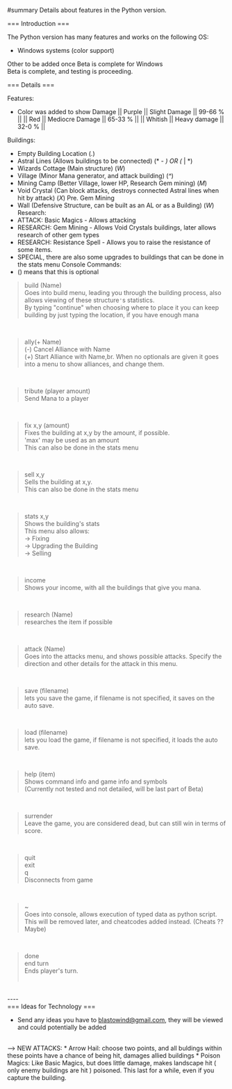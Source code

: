 #summary Details about features in the Python version.

=== Introduction ===

The Python version has many features and works on the following OS:
  * Windows systems (color support)

Other to be added once Beta is complete for Windows<br>
Beta is complete, and testing is proceeding.

=== Details ===

Features:
  * Color was added to show Damage
|| Purple  || Slight Damage   || 99-66 % ||
|| Red     || Mediocre Damage || 65-33 % ||
|| Whitish || Heavy damage    || 32-0  % ||

Buildings:
  * Empty Building Location (*.*)
  * Astral Lines (Allows buildings to be connected) (* - *) OR (* | *)
  * Wizards Cottage (Main structure) (*W*)
  * Village (Minor Mana generator, and attack building) (*^*)
  * Mining Camp (Better Village, lower HP, Research Gem mining) (*M*)
  * Void Crystal (Can block attacks, destroys connected Astral lines when hit by attack) (*X*) Pre. Gem Mining
  * Wall (Defensive Structure, can be built as an AL or as a Building) (*W*)<br>
Research:
  * ATTACK: Basic Magics - Allows attacking
  * RESEARCH: Gem Mining - Allows Void Crystals buildings, later allows research of other gem types<br>
  * RESEARCH: Resistance Spell - Allows you to raise the resistance of some items.
  * SPECIAL, there are also some upgrades to buildings that can be done in the stats menu
Console Commands:
  * () means that this is optional

> build (Name)<br>
Goes into build menu, leading you through the building process, also allows viewing of these structure`'`s statistics.<br>
By typing "continue" when choosing where to place it you can keep building by just typing the location, if you have enough mana
<br>

> ally(+ Name)<br>
(*-*) Cancel Alliance with Name<br>
(*+*) Start Alliance with Name,br.
When no optionals are given it goes into a menu to show alliances, and change them.
<br>

> tribute (player amount)<br>
Send Mana to a player
<br>

> fix x,y (amount)<br>
Fixes the building at x,y by the amount, if possible.<br>
'max' may be used as an amount<br>
This can also be done in the stats menu
<br>

> sell x,y<br>
Sells the building at x,y.<br>
This can also be done in the stats menu
<br>

> stats x,y<br>
Shows the building's stats<br>
This menu also allows:<br>
-> Fixing<br>
-> Upgrading the Building<br>
-> Selling
<br>

> income<br>
Shows your income, with all the buildings that give you mana.
<br>

> research (Name)<br>
researches the item if possible
<br>

> attack (Name)<br>
Goes into the attacks menu, and shows possible attacks. Specify the direction and other details for the attack in this menu.
<br>

> save (filename)<br>
lets you save the game, if filename is not specified, it saves on the auto save.
<br>

> load (filename)<br>
lets you load the game, if filename is not specified, it loads the auto save.
<br>

> help (item)<br>
Shows command info and game info and symbols<br>
(Currently not tested and not detailed, will be last part of Beta)
<br>

> surrender<br>
Leave the game, you are considered dead, but can still win in terms of score.
<br>

> quit<br>
> exit<br>
> q<br>
Disconnects from game
<br>

> ~<br>
Goes into console, allows execution of typed data as python script. <br>
This will be removed later, and cheatcodes added instead. (Cheats ?? Maybe)
<br>

> done<br>
> end turn<br>
Ends player's turn.<br><br>
<br>
----
<br>
=== Ideas for Technology ===

  * Send any ideas you have to blastowind@gmail.com, they will be viewed and could potentially be added
<br>
--> NEW ATTACKS:
  * Arrow Hail: choose two points, and all buldings within these points have a chance of being hit, damages allied buildings
  * Poison Magics: Like Basic Magics, but does little damage, makes landscape hit ( only enemy buildings are hit ) poisoned. This last for a while, even if you capture the building.
